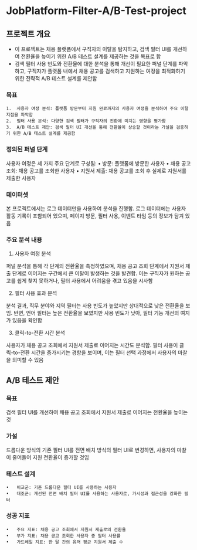 # JobPlatform-Filter-A/B-Test-project

## 프로젝트 개요


- 이 프로젝트는 채용 플랫폼에서 구직자의 이탈을 탐지하고, 검색 필터 UI를 개선하여 전환율을 높이기 위한 A/B 테스트 설계를 제공하는 것을 목표로 함
- 검색 필터 사용 빈도와 전환율에 대한 분석을 통해 개선이 필요한 퍼널 단계를 파악하고, 구직자가 플랫폼 내에서 채용 공고를 검색하고 지원하는 여정을 최적화하기 위한 전략적 A/B 테스트 설계를 제안함

### 목표

	1.	사용자 여정 분석: 플랫폼 방문부터 지원 완료까지의 사용자 여정을 분석하여 주요 이탈 지점을 파악함
	2.	필터 사용 분석: 다양한 검색 필터가 구직자의 전환에 미치는 영향을 평가함
	3.	A/B 테스트 제안: 검색 필터 UI 개선을 통해 전환율이 상승할 것이라는 가설을 검증하기 위한 A/B 테스트 설계를 제공함


### 정의된 퍼널 단계

사용자 여정은 세 가지 주요 단계로 구성됨:
	•	방문: 플랫폼에 방문한 사용자
	•	채용 공고 조회: 채용 공고를 조회한 사용자
	•	지원서 제출: 채용 공고를 조회 후 실제로 지원서를 제출한 사용자


### 데이터셋

본 프로젝트에서는 로그 데이터만을 사용하여 분석을 진행함. 로그 데이터에는 사용자 활동 기록이 포함되어 있으며, 페이지 방문, 필터 사용, 이벤트 타임 등의 정보가 담겨 있음


### 주요 분석 내용

1. 사용자 여정 분석

퍼널 분석을 통해 각 단계의 전환율을 측정하였으며, 채용 공고 조회 단계에서 지원서 제출 단계로 이어지는 구간에서 큰 이탈이 발생하는 것을 발견함. 이는 구직자가 원하는 공고를 쉽게 찾지 못하거나, 필터 사용에서 어려움을 겪고 있음을 시사함

2. 필터 사용 효과 분석

분석 결과, 직무 분야와 지역 필터는 사용 빈도가 높았지만 상대적으로 낮은 전환율을 보임. 반면, 언어 필터는 높은 전환율을 보였지만 사용 빈도가 낮아, 필터 기능 개선의 여지가 있음을 확인함

3. 클릭-to-전환 시간 분석

사용자가 채용 공고 조회에서 지원서 제출로 이어지는 시간도 분석함. 필터 사용이 클릭-to-전환 시간을 증가시키는 경향을 보이며, 이는 필터 선택 과정에서 사용자의 마찰을 의미할 수 있음


## A/B 테스트 제안

### 목표

검색 필터 UI를 개선하여 채용 공고 조회에서 지원서 제출로 이어지는 전환율을 높이는 것

### 가설

드롭다운 방식의 기존 필터 UI를 전면 배치 방식의 필터 UI로 변경하면, 사용자의 마찰이 줄어들어 지원 전환율이 증가할 것임

### 테스트 설계

	•	비교군: 기존 드롭다운 필터 UI를 사용하는 사용자
	•	대조군: 개선된 전면 배치 필터 UI를 사용하는 사용자로, 가시성과 접근성을 강화한 필터

### 성공 지표

	•	주요 지표: 채용 공고 조회에서 지원서 제출로의 전환율
	•	부가 지표: 채용 공고 조회한 사용자 중 필터 사용률
 	•	가드레일 지표: 한 달 간의 유저 평균 지원서 제출 수
 
